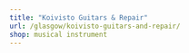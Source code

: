 ```yaml
---
title: "Koivisto Guitars & Repair"
url: /glasgow/koivisto-guitars-and-repair/
shop: musical instrument
---
```

